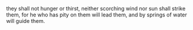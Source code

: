 they shall not hunger or thirst, neither scorching wind nor sun shall strike them, for he who has pity on them will lead them, and by springs of water will guide them.
